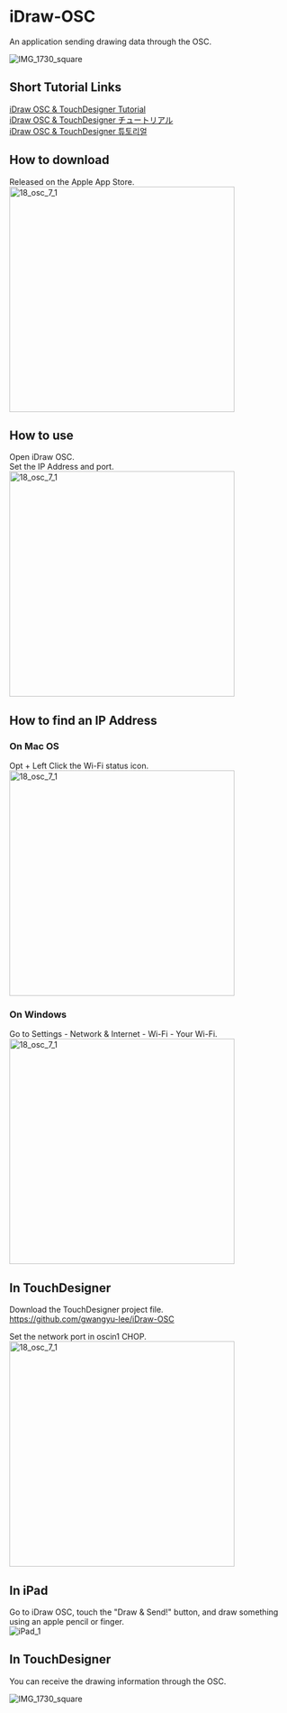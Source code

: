 # iDraw-OSC
An application sending drawing data through the OSC.    

![IMG_1730_square](https://github.com/gwangyu-lee/iDraw-OSC/assets/79373845/df82c809-25e9-41b5-8211-2b6c19bc567d)

## Short Tutorial Links    
<a href="https://www.gwangyulee.com/p/idraw-osc-tutorial-eng.html" target="_blank">iDraw OSC & TouchDesigner Tutorial</a>    
<a href="https://www.gwangyulee.com/p/idraw-osc-tutorial-jpn.html" target="_blank">iDraw OSC & TouchDesigner チュートリアル</a>    
<a href="https://www.gwangyulee.com/p/idraw-osc-tutorial-kor.html" target="_blank">iDraw OSC & TouchDesigner 튜토리얼</a>    

## How to download
Released on the Apple App Store.    
<img width="400" alt="18_osc_7_1" src="https://github.com/gwangyu-lee/iDraw-OSC/assets/79373845/1a991d44-447c-45e1-a8f5-b4aa920d3b51">

## How to use    
Open iDraw OSC.    
Set the IP Address and port.    
<img width="400" alt="18_osc_7_1" src="https://github.com/gwangyu-lee/iDraw-OSC/assets/79373845/d9f5f662-6726-4c43-a313-d178bee266cc">

## How to find an IP Address    
### On Mac OS    
Opt + Left Click the Wi-Fi status icon.    
<img width="400" alt="18_osc_7_1" src="https://user-images.githubusercontent.com/79373845/233689027-588c6a88-bda2-42af-9b21-21c81897f189.png">

### On Windows    
Go to Settings - Network & Internet - Wi-Fi - Your Wi-Fi.    
<img width="400" alt="18_osc_7_1" src="https://user-images.githubusercontent.com/79373845/233689314-df5288c2-8130-4ba0-b66b-635e0638d6ff.png">

## In TouchDesigner   
Download the TouchDesigner project file.    
https://github.com/gwangyu-lee/iDraw-OSC

Set the network port in oscin1 CHOP.    
<img width="400" alt="18_osc_7_1" src="https://user-images.githubusercontent.com/79373845/233689536-787a1c83-f066-4a58-b62c-ca5bd738072e.png">

## In iPad   
Go to iDraw OSC, touch the "Draw & Send!" button, and draw something using an apple pencil or finger.    
![iPad_1](https://github.com/gwangyu-lee/iDraw-OSC/assets/79373845/57964165-5fb7-4c6d-9c18-31ed08dfefb2)

## In TouchDesigner
You can receive the drawing information through the OSC.   

![IMG_1730_square](https://github.com/gwangyu-lee/iDraw-OSC/assets/79373845/0b4d8c5e-38d3-4690-bf39-99fb5c842af5)
